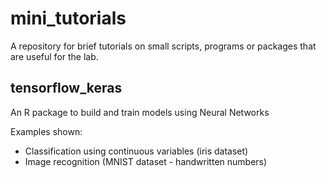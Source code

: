 # mini_tutorials
A repository for brief tutorials on small scripts, programs or packages that are useful for the lab.

## tensorflow_keras

An R package to build and train models using Neural Networks

Examples shown:

* Classification using continuous variables (iris dataset)
* Image recognition (MNIST dataset - handwritten numbers)
